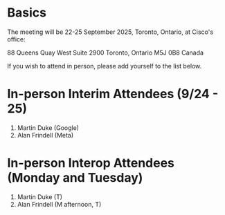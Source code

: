 # Basics

The meeting will be 22-25 September 2025, Toronto, Ontario, at Cisco's office:

88 Queens Quay West​
Suite 2900​
Toronto, Ontario M5J 0B8​
Canada

If you wish to attend in person, please add yourself to the list below.

# In-person Interim Attendees (9/24 - 25)

1. Martin Duke (Google)
2. Alan Frindell (Meta)


# In-person Interop Attendees (Monday and Tuesday)

1. Martin Duke (T)
2. Alan Frindell (M afternoon, T)

